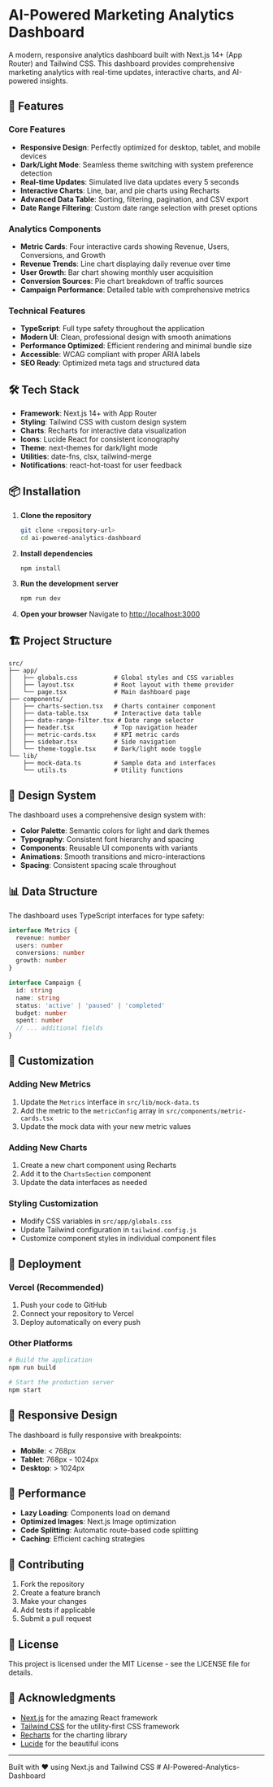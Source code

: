 # AI-Powered Marketing Analytics Dashboard

A modern, responsive analytics dashboard built with Next.js 14+ (App Router) and Tailwind CSS. This dashboard provides comprehensive marketing analytics with real-time updates, interactive charts, and AI-powered insights.

## 🚀 Features

### Core Features
- **Responsive Design**: Perfectly optimized for desktop, tablet, and mobile devices
- **Dark/Light Mode**: Seamless theme switching with system preference detection
- **Real-time Updates**: Simulated live data updates every 5 seconds
- **Interactive Charts**: Line, bar, and pie charts using Recharts
- **Advanced Data Table**: Sorting, filtering, pagination, and CSV export
- **Date Range Filtering**: Custom date range selection with preset options

### Analytics Components
- **Metric Cards**: Four interactive cards showing Revenue, Users, Conversions, and Growth
- **Revenue Trends**: Line chart displaying daily revenue over time
- **User Growth**: Bar chart showing monthly user acquisition
- **Conversion Sources**: Pie chart breakdown of traffic sources
- **Campaign Performance**: Detailed table with comprehensive metrics

### Technical Features
- **TypeScript**: Full type safety throughout the application
- **Modern UI**: Clean, professional design with smooth animations
- **Performance Optimized**: Efficient rendering and minimal bundle size
- **Accessible**: WCAG compliant with proper ARIA labels
- **SEO Ready**: Optimized meta tags and structured data

## 🛠️ Tech Stack

- **Framework**: Next.js 14+ with App Router
- **Styling**: Tailwind CSS with custom design system
- **Charts**: Recharts for interactive data visualization
- **Icons**: Lucide React for consistent iconography
- **Theme**: next-themes for dark/light mode
- **Utilities**: date-fns, clsx, tailwind-merge
- **Notifications**: react-hot-toast for user feedback

## 📦 Installation

1. **Clone the repository**
   ```bash
   git clone <repository-url>
   cd ai-powered-analytics-dashboard
   ```

2. **Install dependencies**
   ```bash
   npm install
   ```

3. **Run the development server**
   ```bash
   npm run dev
   ```

4. **Open your browser**
   Navigate to [http://localhost:3000](http://localhost:3000)

## 🏗️ Project Structure

```
src/
├── app/
│   ├── globals.css          # Global styles and CSS variables
│   ├── layout.tsx           # Root layout with theme provider
│   └── page.tsx             # Main dashboard page
├── components/
│   ├── charts-section.tsx   # Charts container component
│   ├── data-table.tsx       # Interactive data table
│   ├── date-range-filter.tsx # Date range selector
│   ├── header.tsx           # Top navigation header
│   ├── metric-cards.tsx     # KPI metric cards
│   ├── sidebar.tsx          # Side navigation
│   └── theme-toggle.tsx     # Dark/light mode toggle
└── lib/
    ├── mock-data.ts         # Sample data and interfaces
    └── utils.ts             # Utility functions
```

## 🎨 Design System

The dashboard uses a comprehensive design system with:

- **Color Palette**: Semantic colors for light and dark themes
- **Typography**: Consistent font hierarchy and spacing
- **Components**: Reusable UI components with variants
- **Animations**: Smooth transitions and micro-interactions
- **Spacing**: Consistent spacing scale throughout

## 📊 Data Structure

The dashboard uses TypeScript interfaces for type safety:

```typescript
interface Metrics {
  revenue: number
  users: number
  conversions: number
  growth: number
}

interface Campaign {
  id: string
  name: string
  status: 'active' | 'paused' | 'completed'
  budget: number
  spent: number
  // ... additional fields
}
```

## 🔧 Customization

### Adding New Metrics
1. Update the `Metrics` interface in `src/lib/mock-data.ts`
2. Add the metric to the `metricConfig` array in `src/components/metric-cards.tsx`
3. Update the mock data with your new metric values

### Adding New Charts
1. Create a new chart component using Recharts
2. Add it to the `ChartsSection` component
3. Update the data interfaces as needed

### Styling Customization
- Modify CSS variables in `src/app/globals.css`
- Update Tailwind configuration in `tailwind.config.js`
- Customize component styles in individual component files

## 🚀 Deployment

### Vercel (Recommended)
1. Push your code to GitHub
2. Connect your repository to Vercel
3. Deploy automatically on every push

### Other Platforms
```bash
# Build the application
npm run build

# Start the production server
npm start
```

## 📱 Responsive Design

The dashboard is fully responsive with breakpoints:
- **Mobile**: < 768px
- **Tablet**: 768px - 1024px
- **Desktop**: > 1024px

## 🎯 Performance

- **Lazy Loading**: Components load on demand
- **Optimized Images**: Next.js Image optimization
- **Code Splitting**: Automatic route-based code splitting
- **Caching**: Efficient caching strategies

## 🤝 Contributing

1. Fork the repository
2. Create a feature branch
3. Make your changes
4. Add tests if applicable
5. Submit a pull request

## 📄 License

This project is licensed under the MIT License - see the LICENSE file for details.

## 🙏 Acknowledgments

- [Next.js](https://nextjs.org/) for the amazing React framework
- [Tailwind CSS](https://tailwindcss.com/) for the utility-first CSS framework
- [Recharts](https://recharts.org/) for the charting library
- [Lucide](https://lucide.dev/) for the beautiful icons

---

Built with ❤️ using Next.js and Tailwind CSS # AI-Powered-Analytics-Dashboard
